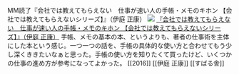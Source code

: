 MM読了『会社では教えてもらえない　仕事が速い人の手帳・メモのキホン 【会社では教えてもらえないシリーズ】』（伊庭 正康）
[![](https://images-fe.ssl-images-amazon.com/images/I/51NOmd65RXL._SL160_.jpg)](http://www.amazon.co.jp/exec/obidos/ASIN/B01N0NQODC/choiyaki81-22/ref=nosim)
[『会社では教えてもらえない　仕事が速い人の手帳・メモのキホン 【会社では教えてもらえないシリーズ】』（伊庭 正康）](http://www.amazon.co.jp/exec/obidos/ASIN/B01N0NQODC/choiyaki81-22/ref=nosim)
手帳、メモの基本の本、というよりも、著者の仕事術を主体にした本という感じ。一つ一つの話を、手帳の具体的な使い方と合わせてもう少し深くききたいなぁと思った。手帳の使い方を知りたくて買ったけど、いくつかの仕事の進め方が参考になってよかった。
[[2016]] [[伊庭 正康]] [[すばる舎]]
